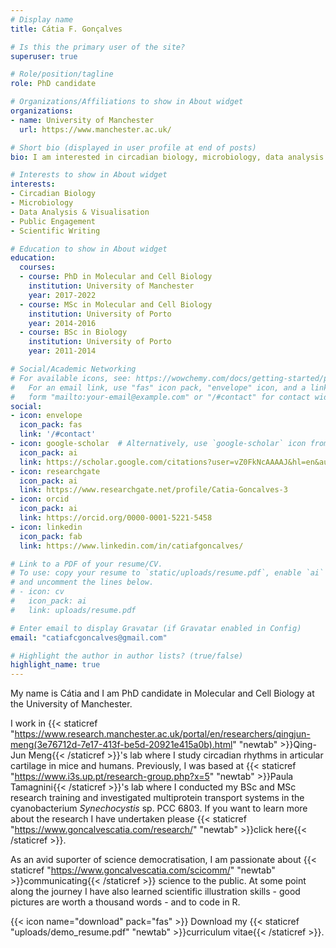 ```yaml
---
# Display name
title: Cátia F. Gonçalves

# Is this the primary user of the site?
superuser: true

# Role/position/tagline
role: PhD candidate

# Organizations/Affiliations to show in About widget
organizations:
- name: University of Manchester
  url: https://www.manchester.ac.uk/

# Short bio (displayed in user profile at end of posts)
bio: I am interested in circadian biology, microbiology, data analysis and visualisation. I am also keen on bridging the gap between scientists and citizens. 

# Interests to show in About widget
interests:
- Circadian Biology
- Microbiology
- Data Analysis & Visualisation
- Public Engagement
- Scientific Writing

# Education to show in About widget
education:
  courses:
  - course: PhD in Molecular and Cell Biology
    institution: University of Manchester
    year: 2017-2022
  - course: MSc in Molecular and Cell Biology
    institution: University of Porto
    year: 2014-2016
  - course: BSc in Biology
    institution: University of Porto
    year: 2011-2014

# Social/Academic Networking
# For available icons, see: https://wowchemy.com/docs/getting-started/page-builder/#icons
#   For an email link, use "fas" icon pack, "envelope" icon, and a link in the
#   form "mailto:your-email@example.com" or "/#contact" for contact widget.
social:
- icon: envelope
  icon_pack: fas
  link: '/#contact'
- icon: google-scholar  # Alternatively, use `google-scholar` icon from `ai` icon pack
  icon_pack: ai
  link: https://scholar.google.com/citations?user=vZ0FkNcAAAAJ&hl=en&authuser=1
- icon: researchgate
  icon_pack: ai
  link: https://www.researchgate.net/profile/Catia-Goncalves-3
- icon: orcid
  icon_pack: ai
  link: https://orcid.org/0000-0001-5221-5458
- icon: linkedin
  icon_pack: fab
  link: https://www.linkedin.com/in/catiafgoncalves/

# Link to a PDF of your resume/CV.
# To use: copy your resume to `static/uploads/resume.pdf`, enable `ai` icons in `params.toml`, 
# and uncomment the lines below.
# - icon: cv
#   icon_pack: ai
#   link: uploads/resume.pdf

# Enter email to display Gravatar (if Gravatar enabled in Config)
email: "catiafcgoncalves@gmail.com"

# Highlight the author in author lists? (true/false)
highlight_name: true
---
```


My name is Cátia and I am PhD candidate in Molecular and Cell Biology at the University of Manchester.

I work in {{< staticref "https://www.research.manchester.ac.uk/portal/en/researchers/qingjun-meng(3e76712d-7e17-413f-be5d-20921e415a0b).html" "newtab" >}}Qing-Jun Meng{{< /staticref >}}'s lab where I study circadian rhythms in articular cartilage in mice and humans. Previously, I was based at {{< staticref "https://www.i3s.up.pt/research-group.php?x=5" "newtab" >}}Paula Tamagnini{{< /staticref >}}'s lab where I conducted my BSc and MSc research training and investigated multiprotein transport systems in the cyanobacterium _Synechocystis_ sp. PCC 6803. If you want to learn more about the research I have undertaken please {{< staticref "https://www.goncalvescatia.com/research/" "newtab" >}}click here{{< /staticref >}}.

As an avid suporter of science democratisation, I am passionate about {{< staticref "https://www.goncalvescatia.com/scicomm/" "newtab" >}}communicating{{< /staticref >}} science to the public. At some point along the journey I have also learned scientific illustration skills - good pictures are worth a thousand words - and to code in R.

{{< icon name="download" pack="fas" >}} Download my {{< staticref "uploads/demo_resume.pdf" "newtab" >}}curriculum vitae{{< /staticref >}}.
